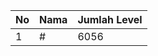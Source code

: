 | No | Nama            | Jumlah Level |
|----|-----------------|--------------|
| 1  | #    |    6056        |
